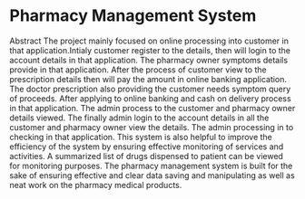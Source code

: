 # Pharmacy Management System

Abstract
The project mainly focused on online processing into customer in that application.Intialy customer register to the details, then will login to the account details in that application. The pharmacy owner symptoms details provide in that application. After the process of customer view to the prescription details then will pay the amount in online banking application. The doctor prescription also providing the customer needs symptom query of proceeds. After applying to online banking and cash on delivery process in that application. The admin process to the customer and pharmacy owner details viewed. The finally admin login to the account details in all the customer and pharmacy owner view the details. The admin processing in to checking in that application. This system is also helpful to improve the efficiency of the system by ensuring effective monitoring of services and activities. A summarized list of drugs dispensed to patient can be viewed for monitoring purposes. The pharmacy management system is built for the sake of ensuring effective and clear data saving and manipulating as well as neat work on the pharmacy medical products.
